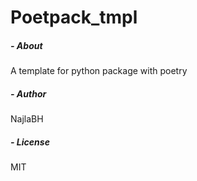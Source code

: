 # Poetpack_tmpl
##### - About
A template for python package with poetry

##### - Author
NajlaBH

##### -  License
MIT
